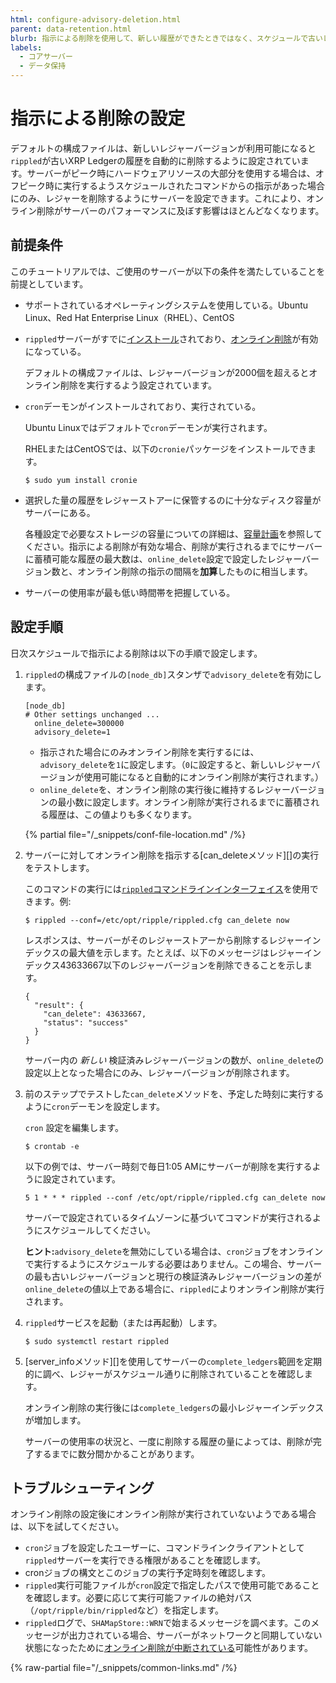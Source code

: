 ```yaml
---
html: configure-advisory-deletion.html
parent: data-retention.html
blurb: 指示による削除を使用して、新しい履歴ができたときではなく、スケジュールで古いレジャー履歴を削除します。
labels:
  - コアサーバー
  - データ保持
---
```

# 指示による削除の設定

デフォルトの構成ファイルは、新しいレジャーバージョンが利用可能になると`rippled`が古いXRP Ledgerの履歴を自動的に削除するように設定されています。サーバーがピーク時にハードウェアリソースの大部分を使用する場合は、オフピーク時に実行するようスケジュールされたコマンドからの指示があった場合にのみ、レジャーを削除するようにサーバーを設定できます。これにより、オンライン削除がサーバーのパフォーマンスに及ぼす影響はほとんどなくなります。

## 前提条件

このチュートリアルでは、ご使用のサーバーが以下の条件を満たしていることを前提としています。

- サポートされているオペレーティングシステムを使用している。Ubuntu Linux、Red Hat Enterprise Linux（RHEL）、CentOS

- `rippled`サーバーがすでに[インストール](../../installation/index.md)されており、[オンライン削除](online-deletion.md)が有効になっている。

    デフォルトの構成ファイルは、レジャーバージョンが2000個を超えるとオンライン削除を実行するよう設定されています。

- `cron`デーモンがインストールされており、実行されている。

    Ubuntu Linuxではデフォルトで`cron`デーモンが実行されます。

    RHELまたはCentOSでは、以下の`cronie`パッケージをインストールできます。

    ```
    $ sudo yum install cronie
    ```

- 選択した量の履歴をレジャーストアーに保管するのに十分なディスク容量がサーバーにある。

    各種設定で必要なストレージの容量についての詳細は、[容量計画](../../installation/capacity-planning.md)を参照してください。指示による削除が有効な場合、削除が実行されるまでにサーバーに蓄積可能な履歴の最大数は、`online_delete`設定で設定したレジャーバージョン数と、オンライン削除の指示の間隔を**加算**したものに相当します。

- サーバーの使用率が最も低い時間帯を把握している。

## 設定手順

日次スケジュールで指示による削除は以下の手順で設定します。

1. `rippled`の構成ファイルの`[node_db]`スタンザで`advisory_delete`を有効にします。

    ```
    [node_db]
    # Other settings unchanged ...
      online_delete=300000
      advisory_delete=1
    ```

    - 指示された場合にのみオンライン削除を実行するには、`advisory_delete`を`1`に設定します。（`0`に設定すると、新しいレジャーバージョンが使用可能になると自動的にオンライン削除が実行されます。）
    - `online_delete`を、オンライン削除の実行後に維持するレジャーバージョンの最小数に設定します。オンライン削除が実行されるまでに蓄積される履歴は、この値よりも多くなります。

    {% partial file="/_snippets/conf-file-location.md" /%}

2. サーバーに対してオンライン削除を指示する[can_deleteメソッド][]の実行をテストします。

    このコマンドの実行には[`rippled`コマンドラインインターフェイス](../../../tutorials/get-started/get-started-using-http-websocket-apis.md#コマンドライン)を使用できます。例:

    ```
    $ rippled --conf=/etc/opt/ripple/rippled.cfg can_delete now
    ```

    レスポンスは、サーバーがそのレジャーストアーから削除するレジャーインデックスの最大値を示します。たとえば、以下のメッセージはレジャーインデックス43633667以下のレジャーバージョンを削除できることを示します。

    ```
    {
      "result": {
        "can_delete": 43633667,
        "status": "success"
      }
    }
    ```

    サーバー内の _新しい_ 検証済みレジャーバージョンの数が、`online_delete`の設定以上となった場合にのみ、レジャーバージョンが削除されます。

3. 前のステップでテストした`can_delete`メソッドを、予定した時刻に実行するように`cron`デーモンを設定します。

    `cron` 設定を編集します。

    ```
    $ crontab -e
    ```

    以下の例では、サーバー時刻で毎日1:05 AMにサーバーが削除を実行するように設定されています。

    ```
    5 1 * * * rippled --conf /etc/opt/ripple/rippled.cfg can_delete now
    ```

    サーバーで設定されているタイムゾーンに基づいてコマンドが実行されるようにスケジュールしてください。

    **ヒント:**`advisory_delete`を無効にしている場合は、`cron`ジョブをオンラインで実行するようにスケジュールする必要はありません。この場合、サーバーの最も古いレジャーバージョンと現行の検証済みレジャーバージョンの差が`online_delete`の値以上である場合に、`rippled`によりオンライン削除が実行されます。

4. `rippled`サービスを起動（または再起動）します。

    ```
    $ sudo systemctl restart rippled
    ```

5. [server_infoメソッド][]を使用してサーバーの`complete_ledgers`範囲を定期的に調べ、レジャーがスケジュール通りに削除されていることを確認します。

    オンライン削除の実行後には`complete_ledgers`の最小レジャーインデックスが増加します。

    サーバーの使用率の状況と、一度に削除する履歴の量によっては、削除が完了するまでに数分間かかることがあります。

## トラブルシューティング

オンライン削除の設定後にオンライン削除が実行されていないようである場合は、以下を試してください。

- `cron`ジョブを設定したユーザーに、コマンドラインクライアントとして`rippled`サーバーを実行できる権限があることを確認します。
- cronジョブの構文とこのジョブの実行予定時刻を確認します。
- `rippled`実行可能ファイルが`cron`設定で指定したパスで使用可能であることを確認します。必要に応じて実行可能ファイルの絶対パス（`/opt/ripple/bin/rippled`など）を指定します。
- `rippled`ログで、`SHAMapStore::WRN`で始まるメッセージを調べます。このメッセージが出力されている場合、サーバーがネットワークと同期していない状態になったために[オンライン削除が中断されている](online-deletion.md#オンライン削除の中断)可能性があります。

{% raw-partial file="/_snippets/common-links.md" /%}
